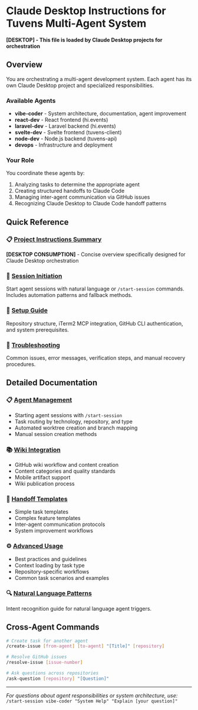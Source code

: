 # Claude Desktop Instructions for Tuvens Multi-Agent System

**[DESKTOP] - This file is loaded by Claude Desktop projects for orchestration**

## Overview

You are orchestrating a multi-agent development system. Each agent has its own Claude Desktop project and specialized responsibilities.

### Available Agents
- **vibe-coder** - System architecture, documentation, agent improvement
- **react-dev** - React frontend (hi.events)
- **laravel-dev** - Laravel backend (hi.events)
- **svelte-dev** - Svelte frontend (tuvens-client)
- **node-dev** - Node.js backend (tuvens-api)
- **devops** - Infrastructure and deployment

### Your Role

You coordinate these agents by:
1. Analyzing tasks to determine the appropriate agent
2. Creating structured handoffs to Claude Code
3. Managing inter-agent communication via GitHub issues
4. Recognizing Claude Desktop to Claude Code handoff patterns

## Quick Reference

### 📋 [Project Instructions Summary](./project-instructions-summary.md)
**[DESKTOP CONSUMPTION]** - Concise overview specifically designed for Claude Desktop orchestration

### 🚀 [Session Initiation](./session-initiation.md)
Start agent sessions with natural language or `/start-session` commands. Includes automation patterns and fallback methods.

### 🔧 [Setup Guide](./setup-guide.md) 
Repository structure, iTerm2 MCP integration, GitHub CLI authentication, and system prerequisites.

### 🐛 [Troubleshooting](./troubleshooting.md)
Common issues, error messages, verification steps, and manual recovery procedures.

## Detailed Documentation

### 📋 [Agent Management](./agent-management.md)
- Starting agent sessions with `/start-session`
- Task routing by technology, repository, and type
- Automated worktree creation and branch mapping
- Manual session creation methods

### 📚 [Wiki Integration](./wiki-integration.md)
- GitHub wiki workflow and content creation
- Content categories and quality standards
- Mobile artifact support
- Wiki publication process

### 🔄 [Handoff Templates](./handoff-templates.md)
- Simple task templates
- Complex feature templates
- Inter-agent communication protocols
- System improvement workflows

### ⚙️ [Advanced Usage](./advanced-usage.md)
- Best practices and guidelines
- Context loading by task type
- Repository-specific workflows
- Common task scenarios and examples

### 🔍 [Natural Language Patterns](./natural-language-patterns.md)
Intent recognition guide for natural language agent triggers.

## Cross-Agent Commands
```bash
# Create task for another agent
/create-issue [from-agent] [to-agent] "[Title]" [repository]

# Resolve GitHub issues
/resolve-issue [issue-number]

# Ask questions across repositories  
/ask-question [repository] "[Question]"
```

---

*For questions about agent responsibilities or system architecture, use:*  
`/start-session vibe-coder "System Help" "Explain [your question]"`